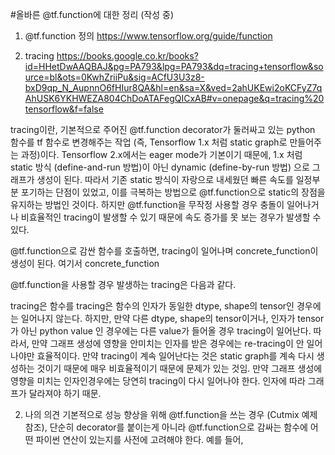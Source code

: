#올바른 @tf.function에 대한 정리 (작성 중)

1. @tf.function 정의
https://www.tensorflow.org/guide/function

2. tracing
https://books.google.co.kr/books?id=HHetDwAAQBAJ&pg=PA793&lpg=PA793&dq=tracing+tensorflow&source=bl&ots=0KwhZriiPu&sig=ACfU3U3z8-bxD9qp_N_AupnnO6fHIur8QA&hl=en&sa=X&ved=2ahUKEwi2oKCFyZ7qAhUSK6YKHWEZA804ChDoATAFegQICxAB#v=onepage&q=tracing%20tensorflow&f=false

tracing이란, 기본적으로 주어진 @tf.function decorator가 둘러싸고 있는 python 함수를 tf 함수로 변경해주는 작업 (즉, Tensorflow 1.x 처럼 static graph로 만들어주는 과정)이다. 
Tensorflow 2.x에서는 eager mode가 기본이기 때문에, 1.x 처럼 static 방식 (define-and-run 방법)이 아닌 dynamic (define-by-run 방법) 으로 그래프가 생성이 된다. 따라서 기존 static 방식이
자랑으로 내세웠던 빠른 속도를 일정부분 포기하는 단점이 있었고, 이를 극복하는 방법으로 @tf.function으로 static의 장점을 유지하는 방법인 것이다. 하지만 @tf.function을 무작정 사용할 경우 충돌이 일어나거나 비효율적인 tracing이 발생할 수 있기 때문에 속도 증가를 못 보는 경우가 발생할 수 있다.

@tf.function으로 감싼 함수를 호출하면, tracing이 일어나며 concrete_function이 생성이 된다. 여기서 concrete_function    

@tf.function을 사용할 경우 발생하는 tracing은 다음과 같다.

tracing은 함수를 
tracing은 함수의 인자가 동일한 dtype, shape의 tensor인 경우에는 일어나지 않는다.
하지만, 만약 다른 dtype, shape의 tensor이거나, 인자가 tensor가 아닌 python value 인 경우에는 다른 value가 들어올 경우 tracing이 일어난다. 
따라서, 만약 그래프 생성에 영향을 안미치는 인자를 받은 경우에는 re-tracing이 안 일어나야만 효율적이다. 만약 tracing이 계속 일어난다는 것은 static graph를 계속 다시 생성하는 것이기 때문에 매우 비효율적이기 때문에 문제가 있는 것임.
만약 그래프 생성에 영향을 미치는 인자인경우에는 당연히 tracing이 다시 일어나야 한다. 인자에 따라 그래프가 달라져야 하기 때문.




2. 나의 의견
기본적으로 성능 향상을 위해 @tf.function을 쓰는 경우 (Cutmix 예제 참조), 단순히 decorator를 붙이는게 아니라 @tf.function으로 감싸는 함수에 어떤 파이썬 연산이 있는지를 사전에 고려해야 한다. 
예를 들어, 
